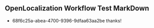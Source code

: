 ## OpenLocalization Workflow Test MarkDown
* 68f6c25a-abea-4700-9396-9dfaa63aa2be 
thanks!<!--HONumber=Mar16_HO2-->
